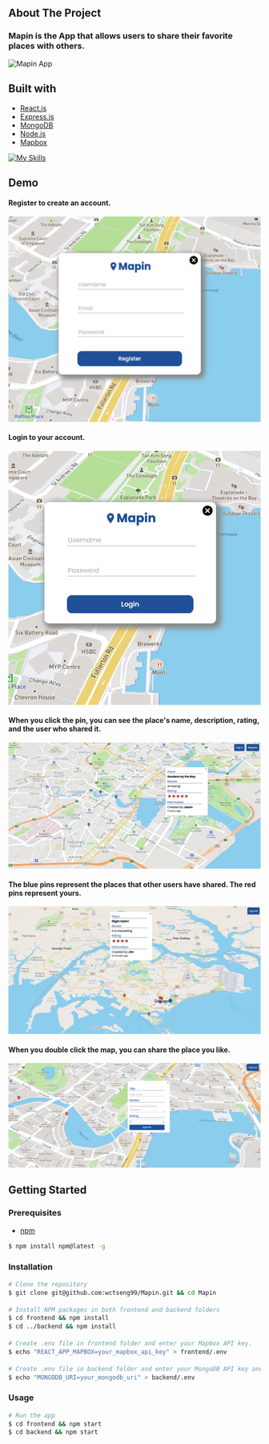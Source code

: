 ## About The Project

### Mapin is the App that allows users to share their favorite places with others.


![Mapin App](./readme_img/demo_mapin.gif)

## Built with

- [React.js](https://reactjs.org/)
- [Express.js](https://expressjs.com/)
- [MongoDB](https://www.mongodb.com/)
- [Node.js](https://nodejs.org/en/)
- [Mapbox](https://www.mapbox.com/)
  
[![My Skills](https://skillicons.dev/icons?i=js,html,css,react,express,mongodb,nodejs&theme=light)](https://skillicons.dev)

## Demo
#### Register to create an account.
![register.png](./readme_img/register.png)

#### Login to your account.
![login.png](./readme_img/login.png)

#### When you click the pin, you can see the place's name, description, rating, and the user who shared it.
![pin.png](./readme_img/pin.png)

#### The blue pins represent the places that other users have shared. The red pins represent yours.
![comment.png](./readme_img/comment.png)

#### When you double click the map, you can share the place you like.
![share.png](./readme_img/share.png)


## Getting Started

### Prerequisites
- [npm](https://www.npmjs.com/)
```bash
$ npm install npm@latest -g
```

### Installation

```bash
# Clone the repository
$ git clone git@github.com:wctseng99/Mapin.git && cd Mapin

# Install NPM packages in both frontend and backend folders
$ cd frontend && npm install
$ cd ../backend && npm install

# Create .env file in frontend folder and enter your Mapbox API key.
$ echo "REACT_APP_MAPBOX=your_mapbox_api_key" > frontend/.env

# Create .env file in backend folder and enter your MongoDB API key and database connection URI.
$ echo "MONGODB_URI=your_mongodb_uri" > backend/.env

```

### Usage
```bash
# Run the app
$ cd frontend && npm start
$ cd backend && npm start
```
